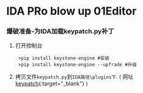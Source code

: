 # IDA PRo blow up 01Editor 
### 爆破准备-为IDA加载keypatch.py补丁 
1. 打开控制台
   
        >pip install keystone-engine #安装
        >pip install keystone-engine --upfrade #升级
2. 拷贝文件`keypatch.py`到`IDA路径\plugins下`.  ( 网址[keypatch](https://github.com/keystone-engine/keypatch){:target="_blank"} )


